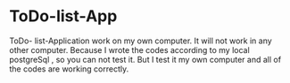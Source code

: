 # ToDo-list-App
ToDo- list-Application work on my own computer. It will not work in any other computer. Because I wrote the codes according to my local postgreSql , so you can not test it. But I test it my own computer and all of the codes are working correctly.
